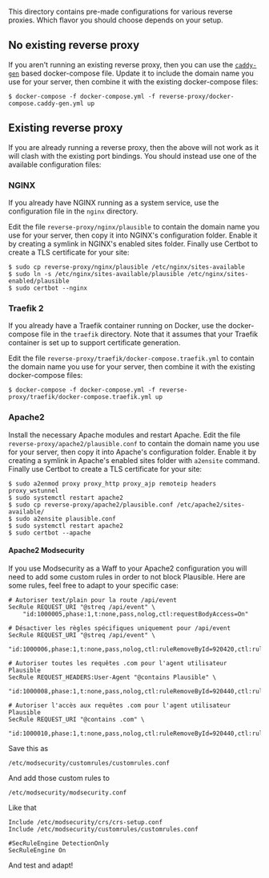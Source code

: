This directory contains pre-made configurations for various reverse proxies. Which flavor you should choose depends on your setup.

## No existing reverse proxy

If you aren't running an existing reverse proxy, then you can use the [`caddy-gen`](https://github.com/wemake-services/caddy-gen) based docker-compose file. Update it to include the domain name you use for your server, then combine it with the existing docker-compose files:

```shell
$ docker-compose -f docker-compose.yml -f reverse-proxy/docker-compose.caddy-gen.yml up
```

## Existing reverse proxy

If you are already running a reverse proxy, then the above will not work as it will clash with the existing port bindings. You should instead use one of the available configuration files:

### NGINX

If you already have NGINX running as a system service, use the configuration file in the `nginx` directory.

Edit the file `reverse-proxy/nginx/plausible` to contain the domain name you use for your server, then copy it into NGINX's configuration folder. Enable it by creating a symlink in NGINX's enabled sites folder. Finally use Certbot to create a TLS certificate for your site:

```shell
$ sudo cp reverse-proxy/nginx/plausible /etc/nginx/sites-available
$ sudo ln -s /etc/nginx/sites-available/plausible /etc/nginx/sites-enabled/plausible
$ sudo certbot --nginx
```

### Traefik 2

If you already have a Traefik container running on Docker, use the docker-compose file in the `traefik` directory. Note that it assumes that your Traefik container is set up to support certificate generation.

Edit the file `reverse-proxy/traefik/docker-compose.traefik.yml` to contain the domain name you use for your server, then combine it with the existing docker-compose files:

```shell
$ docker-compose -f docker-compose.yml -f reverse-proxy/traefik/docker-compose.traefik.yml up
```

### Apache2
Install the necessary Apache modules and restart Apache. Edit the file `reverse-proxy/apache2/plausible.conf` to contain the domain name you use for your server, then copy it into Apache's configuration folder. Enable it by creating a symlink in Apache's enabled sites folder with `a2ensite` command. Finally use Certbot to create a TLS certificate for your site:

```shell
$ sudo a2enmod proxy proxy_http proxy_ajp remoteip headers proxy_wstunnel
$ sudo systemctl restart apache2
$ sudo cp reverse-proxy/apache2/plausible.conf /etc/apache2/sites-available/
$ sudo a2ensite plausible.conf
$ sudo systemctl restart apache2
$ sudo certbot --apache
```
#### Apache2 Modsecurity
If you use Modsecurity as a Waff to your Apache2 configuration you will need to add some custom rules in order to not block Plausible. Here are some rules, feel free to adapt to your specific case:

```shell
# Autoriser text/plain pour la route /api/event
SecRule REQUEST_URI "@streq /api/event" \
    "id:1000005,phase:1,t:none,pass,nolog,ctl:requestBodyAccess=On"

# Désactiver les règles spécifiques uniquement pour /api/event
SecRule REQUEST_URI "@streq /api/event" \
    "id:1000006,phase:1,t:none,pass,nolog,ctl:ruleRemoveById=920420,ctl:ruleRemoveById=949110"

# Autoriser toutes les requêtes .com pour l'agent utilisateur Plausible
SecRule REQUEST_HEADERS:User-Agent "@contains Plausible" \
    "id:1000008,phase:1,t:none,pass,nolog,ctl:ruleRemoveById=920440,ctl:ruleRemoveById=949110"

# Autoriser l'accès aux requêtes .com pour l'agent utilisateur Plausible
SecRule REQUEST_URI "@contains .com" \
    "id:1000010,phase:1,t:none,pass,nolog,ctl:ruleRemoveById=920440,ctl:ruleRemoveById=949110"
```

Save this as 
```shell
/etc/modsecurity/customrules/customrules.conf
```

And add those custom rules to
```shell
/etc/modsecurity/modsecurity.conf
```
Like that
```shell
Include /etc/modsecurity/crs/crs-setup.conf
Include /etc/modsecurity/customrules/customrules.conf

#SecRuleEngine DetectionOnly
SecRuleEngine On
```
And test and adapt!
